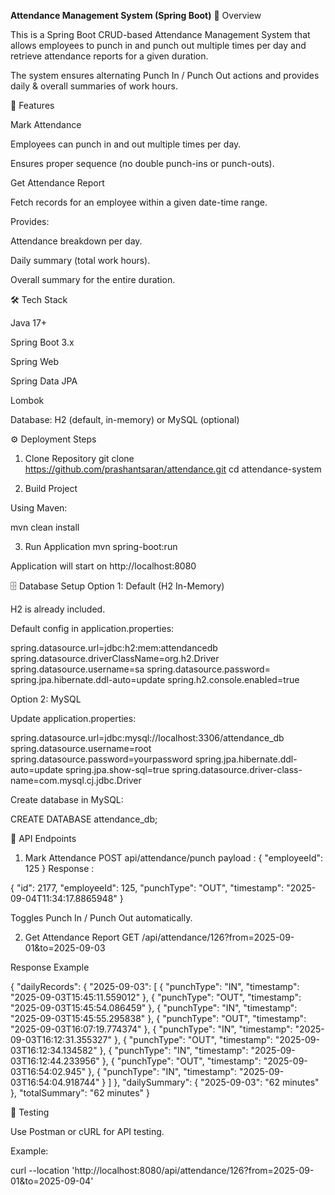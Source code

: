 **Attendance Management System (Spring Boot)**
📌 Overview

This is a Spring Boot CRUD-based Attendance Management System that allows employees to punch in and punch out multiple times per day and retrieve attendance reports for a given duration.

The system ensures alternating Punch In / Punch Out actions and provides daily & overall summaries of work hours.

🚀 Features

Mark Attendance

Employees can punch in and out multiple times per day.

Ensures proper sequence (no double punch-ins or punch-outs).

Get Attendance Report

Fetch records for an employee within a given date-time range.

Provides:

Attendance breakdown per day.

Daily summary (total work hours).

Overall summary for the entire duration.

🛠️ Tech Stack

Java 17+

Spring Boot 3.x

Spring Web

Spring Data JPA

Lombok

Database: H2 (default, in-memory) or MySQL (optional)

⚙️ Deployment Steps
1. Clone Repository
git clone https://github.com/prashantsaran/attendance.git
cd attendance-system

2. Build Project

Using Maven:

mvn clean install

3. Run Application
mvn spring-boot:run


Application will start on http://localhost:8080

🗄️ Database Setup
Option 1: Default (H2 In-Memory)

H2 is already included.


Default config in application.properties:

spring.datasource.url=jdbc:h2:mem:attendancedb
spring.datasource.driverClassName=org.h2.Driver
spring.datasource.username=sa
spring.datasource.password=
spring.jpa.hibernate.ddl-auto=update
spring.h2.console.enabled=true

Option 2: MySQL

Update application.properties:

spring.datasource.url=jdbc:mysql://localhost:3306/attendance_db
spring.datasource.username=root
spring.datasource.password=yourpassword
spring.jpa.hibernate.ddl-auto=update
spring.jpa.show-sql=true
spring.datasource.driver-class-name=com.mysql.cj.jdbc.Driver


Create database in MySQL:

CREATE DATABASE attendance_db;

📡 API Endpoints
1. Mark Attendance
POST api/attendance/punch
payload :
{
    "employeeId": 125
}
Response :

{
    "id": 2177,
    "employeeId": 125,
    "punchType": "OUT",
    "timestamp": "2025-09-04T11:34:17.8865948"
}


Toggles Punch In / Punch Out automatically.

2. Get Attendance Report
GET /api/attendance/126?from=2025-09-01&to=2025-09-03


Response Example

{
    "dailyRecords": {
        "2025-09-03": [
            {
                "punchType": "IN",
                "timestamp": "2025-09-03T15:45:11.559012"
            },
            {
                "punchType": "OUT",
                "timestamp": "2025-09-03T15:45:54.086459"
            },
            {
                "punchType": "IN",
                "timestamp": "2025-09-03T15:45:55.295838"
            },
            {
                "punchType": "OUT",
                "timestamp": "2025-09-03T16:07:19.774374"
            },
            {
                "punchType": "IN",
                "timestamp": "2025-09-03T16:12:31.355327"
            },
            {
                "punchType": "OUT",
                "timestamp": "2025-09-03T16:12:34.134582"
            },
            {
                "punchType": "IN",
                "timestamp": "2025-09-03T16:12:44.233956"
            },
            {
                "punchType": "OUT",
                "timestamp": "2025-09-03T16:54:02.945"
            },
            {
                "punchType": "IN",
                "timestamp": "2025-09-03T16:54:04.918744"
            }
        ]
    },
    "dailySummary": {
        "2025-09-03": "62 minutes"
    },
    "totalSummary": "62 minutes"
}

🧪 Testing

Use Postman or cURL for API testing.

Example:

curl --location 'http://localhost:8080/api/attendance/126?from=2025-09-01&to=2025-09-04'
